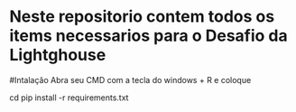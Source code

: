 # Neste repositorio contem todos os items necessarios para o Desafio da Lightghouse

#Intalação 
Abra seu CMD com a tecla do windows + R e coloque

cd 
pip install -r requirements.txt
